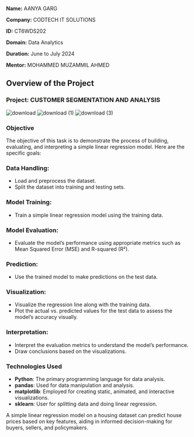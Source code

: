 **Name:** AANYA GARG

**Company:** CODTECH IT SOLUTIONS  

**ID:** CT6WDS202

**Domain:** Data Analytics  

**Duration:** June to July 2024  

**Mentor:** MOHAMMED MUZAMMIL AHMED


## Overview of the Project

### Project: CUSTOMER SEGMENTATION AND ANALYSIS
![download](https://github.com/user-attachments/assets/90255dfc-5d51-43c9-acdd-4c6cd1753c52)
![download (1)](https://github.com/user-attachments/assets/f837419f-53b2-49b2-82e0-adbd861eeca5)
![download (3)](https://github.com/user-attachments/assets/c52b592c-6ed9-4701-ae61-9c1540393a2f)
### Objective

The objective of this task is to demonstrate the process of building, evaluating, and interpreting a simple linear regression model. Here are the specific goals:

### Data Handling:
- Load and preprocess the dataset.
- Split the dataset into training and testing sets.
### Model Training:
- Train a simple linear regression model using the training data.
### Model Evaluation:
- Evaluate the model’s performance using appropriate metrics such as Mean Squared Error (MSE) and R-squared (R²).
### Prediction:
- Use the trained model to make predictions on the test data.
### Visualization:
- Visualize the regression line along with the training data.
- Plot the actual vs. predicted values for the test data to assess the model’s accuracy visually.
### Interpretation:
- Interpret the evaluation metrics to understand the model’s performance.
- Draw conclusions based on the visualizations.

### Technologies Used
- **Python**: The primary programming language for data analysis.
- **pandas**: Used for data manipulation and analysis.
- **matplotlib**: Employed for creating static, animated, and interactive visualizations.
- **sklearn**: User for splitting data and doing linear regression.

A simple linear regression model on a housing dataset can predict house prices based on key features, aiding in informed decision-making for buyers, sellers, and policymakers.
